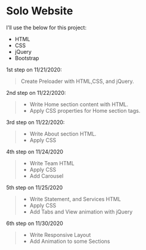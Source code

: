 # Solo Website
I'll use the below for this project: 
  - HTML
  - CSS
  - jQuery
  - Bootstrap

1st step on 11/21/2020:
> Create Preloader with HTML,CSS, and jQuery.

2nd step on 11/22/2020:
> - Write Home section content with HTML.
> - Apply CSS properties for Home section tags.

3rd step on 11/22/2020:
> - Write About section HTML.
> - Apply CSS

4th step on 11/24/2020
> - Write Team HTML
> - Apply CSS
> - Add Carousel

5th step on 11/25/2020 
> - Write Statement, and Services HTML
> - Apply CSS
> - Add Tabs and View animation with jQuery

6th step on 11/30/2020
> - Write Responsive Layout
> - Add Animation to some Sections

